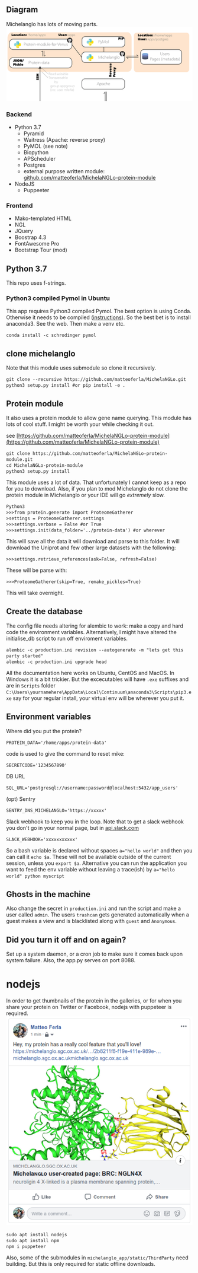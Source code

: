 ## Diagram

Michelanglo has lots of moving parts.
![diagram](./images/mike%20layout-01.png)

### Backend
* Python 3.7
    * Pyramid
    * Waitress (Apache: reverse proxy)
    * PyMOL (see note)
    * Biopython
    * APScheduler
    * Postgres
    * external purpose written module: [github.com/matteoferla/MichelaNGLo-protein-module](https://github.com/matteoferla/MichelaNGLo-protein-module)
* NodeJS
    * Puppeeter
   
### Frontend
* Mako-templated HTML
* NGL
* JQuery
* Boostrap 4.3
* FontAwesome Pro
* Bootstrap Tour (mod)

## Python 3.7
This repo uses f-strings.

### Python3 compiled Pymol in Ubuntu
This app requires Python3 compiled Pymol. The best option is using Conda. Otherwise it needs to be compiled ([instructions](https://blog.matteoferla.com/2019/04/pymol-on-linux-without-conda.html)).
So the best bet is to install anaconda3. See the web.
Then make a venv etc.

    conda install -c schrodinger pymol

## clone michelanglo   
Note that this module uses submodule so clone it recursively.

    git clone --recursive https://github.com/matteoferla/MichelaNGLo.git
    python3 setup.py install #or pip install -e .

## Protein module
It also uses a protein module to allow gene name querying. This module has lots of cool stuff. I might be worth your while checking it out.

see [https://github.com/matteoferla/MichelaNGLo-protein-module](https://github.com/matteoferla/MichelaNGLo-protein-module)

    git clone https://github.com/matteoferla/MichelaNGLo-protein-module.git
    cd MichelaNGLo-protein-module
    python3 setup.py install

This module uses a lot of data. That unfortunately I cannot keep as a repo for you to download.
Also, if you plan to mod Michelanglo do not clone the protein module in Michelanglo or your IDE will go _extremely_ slow.

    Python3
    >>>from protein.generate import ProteomeGatherer
    >settings = ProteomeGatherer.settings
    >>>settings.verbose = False #or True
    >>>settings.init(data_folder='../protein-data') #or wherever

This will save all the data it will download and parse to this folder.
It will download the Uniprot and few other large datasets with the following:

    >>>settings.retrieve_references(ask=False, refresh=False)

These will be parse with:

    >>>ProteomeGatherer(skip=True, remake_pickles=True)

This will take overnight.

## Create the database
The config file needs altering for alembic to work: make a copy and hard code the environment variables.
Alternatively, I might have altered the initialise_db script to run off enviroment variables.

    alembic -c production.ini revision --autogenerate -m "lets get this party started"
    alembic -c production.ini upgrade head

All the documentation here works on Ubuntu, CentOS and MacOS.
In Windows it is a bit trickier. But the excecutables will have `.exe` suffixes and are in `Scripts` folder `C:\Users\yournamehere\AppData\Local\Continuum\anaconda3\Scripts\pip3.exe` say for your regular install, your virtual env will be wherever you put it.

## Environment variables

Where did you put the protein?

    PROTEIN_DATA='/home/apps/protein-data'
    
code is used to give the command to reset mike:

    SECRETCODE='1234567890'
    
DB URL

    SQL_URL='postgresql://username:password@localhost:5432/app_users'
    
(opt) Sentry

    SENTRY_DNS_MICHELANGLO='https://xxxxx'

Slack webhook to keep you in the loop. Note that to get a slack webhook you don't go in your normal page, but in [api.slack.com](https://api.slack.com/)

    SLACK_WEBHOOK='xxxxxxxxxxx'
    
So a bash variable is declared without spaces `a="hello world"` and then you can call it `echo $a`. These will not be available outside of the current session, unless you `export $a`.
Alternative you can run the application you want to feed the env variable without leaving a trace(ish) by `a="hello world" python myscript`

## Ghosts in the machine
Also change the secret in `production.ini` and run the script and make a user called `admin`.
The users `trashcan` gets generated automatically when a guest makes a view and is blacklisted along with `guest` and `Anonymous`.

## Did you turn it off and on again?
Set up a system daemon, or a cron job to make sure it comes back upon system failure.
Also, the app.py serves on port 8088.

# nodejs

In order to get thumbnails of the protein in the galleries, or for when you share your protein on Twitter or Facebook, nodejs with puppeteer is required.
![Facebook](./images/fb_thumb.jpg)


    sudo apt install nodejs
    sudo apt install npm
    npm i puppeteer
    

    
    
Also, some of the submodules in `michelanglo_app/static/ThirdParty` need building. But this is only required for static offline downloads.
